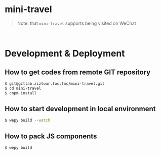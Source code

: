 # mini-travel

> Note: that `mini-travel` supports being visited on WeChat

<br/>

# Development & Deployment

## How to get codes from remote GIT repository

```bash
$ git@gitlab.ziztour.loc:tmc/mini-travel.git
$ cd mini-travel
$ cnpm install
```

## How to start development in local environment

```bash
$ wepy build --watch
```

## How to pack JS components

```bash
$ wepy build
```